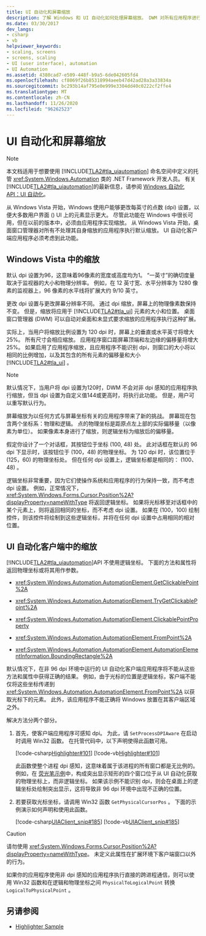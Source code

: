 ```yaml
---
title: UI 自动化和屏幕缩放
description: 了解 Windows 和 UI 自动化如何处理屏幕缩放。 DWM 对所有应用程序进行默认缩放，UI 自动化客户端应用必须考虑到这些应用程序。
ms.date: 03/30/2017
dev_langs:
- csharp
- vb
helpviewer_keywords:
- scaling, screens
- screens, scaling
- UI (user interface), automation
- UI Automation
ms.assetid: 4380cad7-e509-448f-b9a5-6de042605fd4
ms.openlocfilehash: cf8069f26b85318994aeeb47d42ad28a3a33834a
ms.sourcegitcommit: bc293b14af795e0e999e3304dd40c0222cf2ffe4
ms.translationtype: MT
ms.contentlocale: zh-CN
ms.lasthandoff: 11/26/2020
ms.locfileid: "96262523"
---
```

# <a name="ui-automation-and-screen-scaling"></a>UI 自动化和屏幕缩放

> [!NOTE]
> 本文档适用于想要使用 [!INCLUDE[TLA2#tla_uiautomation](../../../includes/tla2sharptla-uiautomation-md.md)] 命名空间中定义的托管 <xref:System.Windows.Automation> 类的 .NET Framework 开发人员。 有关 [!INCLUDE[TLA2#tla_uiautomation](../../../includes/tla2sharptla-uiautomation-md.md)]的最新信息，请参阅 [Windows 自动化 API：UI 自动化](/windows/win32/winauto/entry-uiauto-win32)。  
  
从 Windows Vista 开始，Windows 使用户能够更改每英寸的点数 (dpi) 设置，以便大多数用户界面 () UI 上的元素显示更大。 尽管此功能在 Windows 中很长可用，但在以前的版本中，必须由应用程序实现缩放。 从 Windows Vista 开始，桌面窗口管理器对所有不处理其自身缩放的应用程序执行默认缩放。 UI 自动化客户端应用程序必须考虑到此功能。  
  
<a name="Scaling_in_Windows_Vista"></a>

## <a name="scaling-in-windows-vista"></a>Windows Vista 中的缩放  

 默认 dpi 设置为96，这意味着96像素的宽度或高度均为1。 “一英寸”的确切度量取决于监视器的大小和物理分辨率。 例如，在 12 英寸宽、水平分辨率为 1280 像素的监视器上，96 像素的水平线将扩展大约 9/10 英寸。  
  
 更改 dpi 设置与更改屏幕分辨率不同。 通过 dpi 缩放，屏幕上的物理像素数保持不变。 但是，缩放将应用于 [!INCLUDE[TLA2#tla_ui](../../../includes/tla2sharptla-ui-md.md)] 元素的大小和位置。 桌面窗口管理器 (DWM) 可以自动对桌面和未显式要求缩放的应用程序执行这种扩展。  
  
 实际上，当用户将缩放比例设置为 120 dpi 时，屏幕上的垂直或水平英寸将增大25%。 所有尺寸会相应缩放。 应用程序窗口距屏幕顶端和左边缘的偏移量将增大 25%。 如果启用了应用程序缩放，且应用程序不能识别 dpi，则窗口的大小将以相同的比例增加，以及其包含的所有元素的偏移量和大小 [!INCLUDE[TLA2#tla_ui](../../../includes/tla2sharptla-ui-md.md)] 。  
  
> [!NOTE]
> 默认情况下，当用户将 dpi 设置为120时，DWM 不会对非 dpi 感知的应用程序执行缩放，但当 dpi 设置为自定义值144或更高时，将执行此功能。 但是，用户可以重写默认行为。  
  
 屏幕缩放为以任何方式与屏幕坐标有关的应用程序带来了新的挑战。 屏幕现在包含两个坐标系：物理和逻辑。 点的物理坐标是距原点左上部的实际偏移量（以像素为单位）。 如果像素本身进行了缩放，则逻辑坐标为缩放后的偏移量。  
  
 假定你设计了一个对话框，其按钮位于坐标 (100, 48) 处。 此对话框在默认的 96 dpi 下显示时，该按钮位于 (100，48) 的物理坐标。 为 120 dpi 时，该位置位于 (125，60) 的物理坐标处。 但在任何 dpi 设置上，逻辑坐标都是相同的： (100、48) 。  
  
 逻辑坐标非常重要，因为它们使操作系统和应用程序的行为保持一致，而不考虑 dpi 设置。 例如，正常情况下， <xref:System.Windows.Forms.Cursor.Position%2A?displayProperty=nameWithType> 将返回逻辑坐标。 如果将光标移至对话框中的某个元素上，则将返回相同的坐标，而不考虑 dpi 设置。 如果在 (100，100) 绘制控件，则该控件将绘制到这些逻辑坐标，并将在任何 dpi 设置中占用相同的相对位置。  
  
<a name="Scaling_in_UI_Automation_Clients"></a>

## <a name="scaling-in-ui-automation-clients"></a>UI 自动化客户端中的缩放  

 [!INCLUDE[TLA2#tla_uiautomation](../../../includes/tla2sharptla-uiautomation-md.md)]API 不使用逻辑坐标。 下面的方法和属性将返回物理坐标或将其用作参数。  
  
- <xref:System.Windows.Automation.AutomationElement.GetClickablePoint%2A>  
  
- <xref:System.Windows.Automation.AutomationElement.TryGetClickablePoint%2A>  
  
- <xref:System.Windows.Automation.AutomationElement.ClickablePointProperty>  
  
- <xref:System.Windows.Automation.AutomationElement.FromPoint%2A>  
  
- <xref:System.Windows.Automation.AutomationElement.AutomationElementInformation.BoundingRectangle%2A>  
  
 默认情况下，在非 96 dpi 环境中运行的 UI 自动化客户端应用程序将不能从这些方法和属性中获得正确的结果。 例如，由于光标的位置是逻辑坐标，客户端不能仅将这些坐标传递到 <xref:System.Windows.Automation.AutomationElement.FromPoint%2A> 以获取光标下的元素。 此外，该应用程序不能正确将 Windows 放置在其客户端区域之外。  
  
 解决方法分两个部分。  
  
1. 首先，使客户端应用程序可感知 dpi。 为此，请 `SetProcessDPIAware` 在启动时调用 Win32 函数。 在托管代码中，以下声明使得此函数可用。  
  
     [!code-csharp[Highlighter#101](../../../samples/snippets/csharp/VS_Snippets_Wpf/Highlighter/CSharp/NativeMethods.cs#101)]
     [!code-vb[Highlighter#101](../../../samples/snippets/visualbasic/VS_Snippets_Wpf/Highlighter/VisualBasic/NativeMethods.vb#101)]  
  
     此函数使整个进程 dpi 感知，这意味着属于该进程的所有窗口都是无比例的。 例如，在 [荧光笔示例](https://github.com/Microsoft/WPF-Samples/tree/master/Accessibility/Highlighter)中，构成突出显示矩形的四个窗口位于从 UI 自动化获取的物理坐标上，而非逻辑坐标。 如果该示例不能识别 dpi，则会在桌面上的逻辑坐标处绘制突出显示，这将导致非 96 dpi 环境中出现不正确的位置。  
  
2. 若要获取光标坐标，请调用 Win32 函数 `GetPhysicalCursorPos` 。 下面的示例演示如何声明和使用此函数。  
  
     [!code-csharp[UIAClient_snip#185](../../../samples/snippets/csharp/VS_Snippets_Wpf/UIAClient_snip/CSharp/ClientForm.cs#185)]
     [!code-vb[UIAClient_snip#185](../../../samples/snippets/visualbasic/VS_Snippets_Wpf/UIAClient_snip/VisualBasic/ClientForm.vb#185)]  
  
> [!CAUTION]
> 请勿使用 <xref:System.Windows.Forms.Cursor.Position%2A?displayProperty=nameWithType>。 未定义此属性在扩展环境下客户端窗口以外的行为。  
  
 如果你的应用程序使用非 dpi 感知的应用程序执行直接的跨进程通信，则可以使用 Win32 函数和在逻辑和物理坐标之间 `PhysicalToLogicalPoint` 转换 `LogicalToPhysicalPoint` 。  
  
## <a name="see-also"></a>另请参阅

- [Highlighter Sample](https://github.com/Microsoft/WPF-Samples/tree/master/Accessibility/Highlighter)
